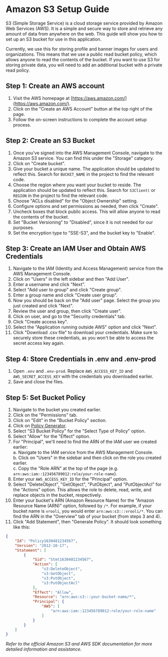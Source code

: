 # Amazon S3 Setup Guide
S3 (Simple Storage Service) is a cloud storage service provided by Amazon Web Services (AWS). It is a simple and secure way to store and retrieve any amount of data from anywhere on the web. This guide will show you how to set up an S3 bucket for use in this application. 

Currently, we use this for storing profile and banner images for users and organizations. This means that we use a public read bucket policy, which allows anyone to read the contents of the bucket. If you want to use S3 for storing private data, you will need to add an additional bucket with a private read policy.

## Step 1: Create an AWS account
1. Visit the AWS homepage at [https://aws.amazon.com/](https://aws.amazon.com/).
2. Click on the "Create an AWS Account" button at the top right of the page.
3. Follow the on-screen instructions to complete the account setup process.

## Step 2: Create an S3 Bucket
1. Once you've signed into the AWS Management Console, navigate to the Amazon S3 service. You can find this under the "Storage" category.
2. Click on "Create bucket".
3. Give your bucket a unique name. The application should be updated to reflect this. Search for `BUCKET_NAME` in the project to find the relevant code.
4. Choose the region where you want your bucket to reside. The application should be updated to reflect this. Search for `S3Client(` or `REGION` in the project to find the relevant code.
5. Choose "ACLs disabled" for the "Object Ownership" setting.
6. Configure options and set permissions as needed, then click "Create".
7. Uncheck boxes that block public access. This will allow anyone to read the contents of the bucket.
8. Set "Bucket Versioning" to "Disabled", since it is not needed for our purposes.
9. Set the encryption type to "SSE-S3", and the bucket key to "Enable".

## Step 3: Create an IAM User and Obtain AWS Credentials
1. Navigate to the IAM (Identity and Access Management) service from the AWS Management Console.
2. Click on "Users" in the left sidebar and then "Add User".
3. Enter a username and click "Next".
4. Select "Add user to group" and click "Create group".
5. Enter a group name and click "Create user group".
6. Now you should be back on the "Add user" page. Select the group you just created and click "Next".
7. Review the user and group, then click "Create user".
8. Click on user, and go to the "Security credentials" tab.
9. Click "Create access key".
10. Select the "Application running outside AWS" option and click "Next".
11. Click "Download .csv file" to download your credentials. Make sure to securely store these credentials, as you won't be able to access the secret access key again.

## Step 4: Store Credentials in .env and .env-prod
1. Open `.env` and `.env-prod`. Replace `AWS_ACCESS_KEY_ID` and `AWS_SECRET_ACCESS_KEY` with the credentials you downloaded earlier.
2. Save and close the files.

## Step 5: Set Bucket Policy
1. Navigate to the bucket you created earlier.
2. Click on the "Permissions" tab.
3. Click on "Edit" in the "Bucket Policy" section.
4. Click on [Policy Generator](https://awspolicygen.s3.amazonaws.com/policygen.html).
5. Select "S3 Bucket Policy" for the "Select Type of Policy" option.
6. Select "Allow" for the "Effect" option.
7. For "Principal", we'll need to find the ARN of the IAM user we created earlier:  
    a. Navigate to the IAM service from the AWS Management Console.  
    b. Click on "Users" in the sidebar and then click on the role you created earlier.  
    c. Copy the "Role ARN" at the top of the page (e.g. `arn:aws:iam::123456789012:role/your-role-name`).
7. Enter your `AWS_ACCESS_KEY_ID` for the "Principal" option.
8. Select "DeleteObject", "GetObject", "PutObject", and "PutObjectAcl" for the "Actions" option. This allows the role to delete, read, write, and replace objects in the bucket, respectively.
9. Enter your bucket's ARN (Amazon Resource Name) for the "Amazon Resource Name (ARN)" option, followed by `/*`. For example, if your bucket name is `vrooli`, you would enter `arn:aws:s3:::vrooli/*`. You can find the ARN in the "Overview" tab of your bucket (from steps 3 and 4).
10. Click "Add Statement", then "Generate Policy". It should look something like this:
```json
{
    "Id": "Policy1630481234567",
    "Version": "2012-10-17",
    "Statement": [
        {
            "Sid": "Stmt1630481234567",
            "Action": [
                "s3:DeleteObject",
                "s3:GetObject",
                "s3:PutObject",
                "s3:PutObjectAcl"
            ],
            "Effect": "Allow",
            "Resource": "arn:aws:s3:::your-bucket-name/*",
            "Principal": {
                "AWS": [
                    "arn:aws:iam::123456789012:role/your-role-name"
                ]
            }
        }
    ]
}
```

*Refer to the official Amazon S3 and AWS SDK documentation for more detailed information and assistance.*